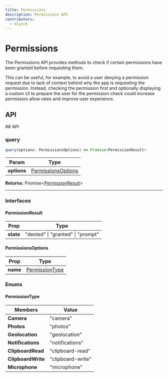 ```yaml
---
title: Permissions
description: Permissions API
contributors:
  - mlynch
---
```


<plugin-platforms platforms="pwa,ios,android"></plugin-platforms>

# Permissions

The Permissions API provides methods to check if certain permissions have been granted before requesting them.

This can be useful, for example, to avoid a user denying a permission request due to lack of context behind why the app is requesting the permission. Instead, checking the permission
first and optionally displaying a custom UI to prepare the user for the permission check could increase permission allow rates and improve user experience.

## API

<docgen-api>
<!--Update the source file JSDoc comments and rerun docgen to update the docs below-->
## API

### query

```typescript
query(options: PermissionsOptions) => Promise<PermissionResult>
```

| Param       | Type                                      |
| ----------- | ----------------------------------------- |
| **options** | [PermissionsOptions](#permissionsoptions) |

**Returns:** Promise&lt;[PermissionResult](#permissionresult)&gt;

--------------------


### Interfaces


#### PermissionResult

| Prop      | Type                              |
| --------- | --------------------------------- |
| **state** | "denied" \| "granted" \| "prompt" |


#### PermissionsOptions

| Prop     | Type                              |
| -------- | --------------------------------- |
| **name** | [PermissionType](#permissiontype) |


### Enums


#### PermissionType

| Members            | Value             |
| ------------------ | ----------------- |
| **Camera**         | "camera"          |
| **Photos**         | "photos"          |
| **Geolocation**    | "geolocation"     |
| **Notifications**  | "notifications"   |
| **ClipboardRead**  | "clipboard-read"  |
| **ClipboardWrite** | "clipboard-write" |
| **Microphone**     | "microphone"      |


</docgen-api>
